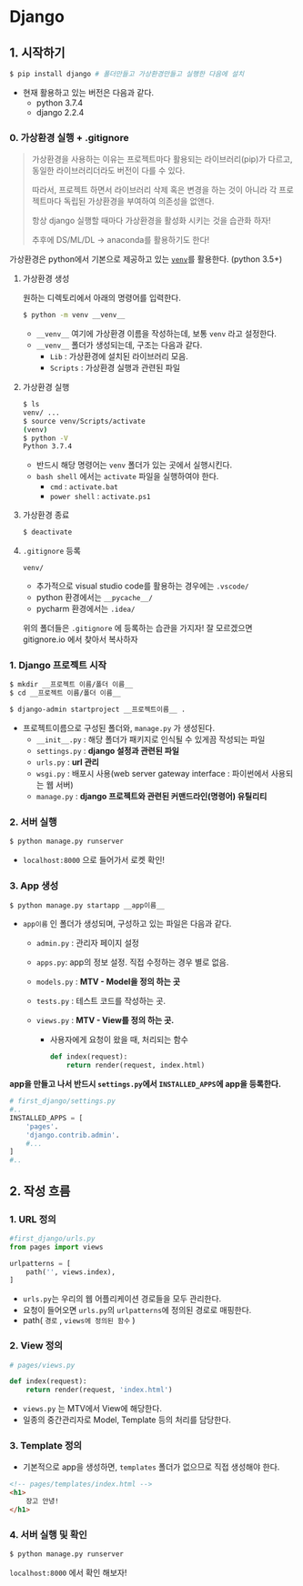 # Django

## 1. 시작하기

```bash
$ pip install django # 폴더만들고 가상환경만들고 실행한 다음에 설치
```

* 현재 활용하고 있는 버전은 다음과 같다.
  * python 3.7.4
  * django 2.2.4



### 0. 가상환경 실행 + .gitignore

> 가상환경을 사용하는 이유는 프로젝트마다 활용되는 라이브러리(pip)가 다르고, 동일한 라이브러리더라도 버전이 다를 수 있다.
>
> 따라서, 프로젝트 하면서 라이브러리 삭제 혹은 변경을 하는 것이 아니라 각 프로젝트마다 독립된 가상환경을 부여하여 의존성을 없앤다.
>
> 항상 django 실행할 때마다 가상환경을 활성화 시키는 것을 습관화 하자!
>
> 추후에 DS/ML/DL -> anaconda를 활용하기도 한다!

가상환경은 python에서 기본으로 제공하고 있는 [`venv`](https://docs.python.org/ko/3/library/venv.html)를 활용한다. (python 3.5+)

1. 가상환경 생성

   원하는 디렉토리에서 아래의 명령어를 입력한다.

   ```bash
   $ python -m venv __venv__
   ```

   * `__venv__` 여기에 가상환경 이름을 작성하는데, 보통 `venv` 라고 설정한다.
   * `__venv__` 폴더가 생성되는데, 구조는 다음과 같다.
     * `Lib` : 가상환경에 설치된 라이브러리 모음.
     * `Scripts` : 가상환경 실행과 관련된 파일

2. 가상환경 실행

   ```bash
   $ ls
   venv/ ...
   $ source venv/Scripts/activate
   (venv)
   $ python -V
   Python 3.7.4
   ```

   * 반드시 해당 명령어는 `venv` 폴더가 있는 곳에서 실행시킨다.
   * `bash shell` 에서는 `activate` 파일을 실행하여야 한다.
     * `cmd` : `activate.bat`
     * `power shell` : `activate.ps1`

3. 가상환경 종료

   ```bash
   $ deactivate
   ```

4. `.gitignore` 등록

   ```shell
   venv/
   ```

   * 추가적으로 visual studio code를 활용하는 경우에는 `.vscode/`
   * python 환경에서는 `__pycache__/`
   * pycharm 환경에서는 `.idea/`

   위의 폴더들은 `.gitignore` 에 등록하는 습관을 가지자! 잘 모르겠으면 gitignore.io 에서 찾아서 복사하자



### 1. Django 프로젝트 시작

```bash
$ mkdir __프로젝트 이름/폴더 이름__
$ cd __프로젝트 이름/폴더 이름__
```

```bash
$ django-admin startproject __프로젝트이름__ .
```

* 프로젝트이름으로 구성된 폴더와, `manage.py` 가 생성된다.
  * `__init__.py` : 해당 폴더가 패키지로 인식될 수 있게끔 작성되는 파일
  * `settings.py` : **django 설정과 관련된 파일**
  * `urls.py` : **url 관리**
  * `wsgi.py` : 배포시 사용(web server gateway interface : 파이썬에서 사용되는 웹 서버)
  * `manage.py` : **django 프로젝트와 관련된 커맨드라인(명령어) 유틸리티**



### 2. 서버 실행

```bash
$ python manage.py runserver
```

* `localhost:8000` 으로 들어가서 로켓 확인!



### 3. App 생성

```bash
$ python manage.py startapp __app이름__
```

* `app이름` 인 폴더가 생성되며, 구성하고 있는 파일은 다음과 같다.

  * `admin.py` : 관리자 페이지 설정

  * `apps.py`: app의 정보 설정. 직접 수정하는 경우 별로 없음.

  * `models.py` : **MTV - Model을 정의 하는 곳**

  * `tests.py` : 테스트 코드를 작성하는 곳.

  * `views.py` : **MTV - View를 정의 하는 곳.**

    * 사용자에게 요청이 왔을 때, 처리되는 함수

      ```python
      def index(request):
          return render(request, index.html)
      ```

**app을 만들고 나서 반드시 `settings.py`에서 `INSTALLED_APPS`에 app을 등록한다.**

```python
# first_django/settings.py
#..
INSTALLED_APPS = [
    'pages'.
    'django.contrib.admin'.
    #...
]
#..
```



## 2. 작성 흐름

### 1. URL 정의

```python
#first_django/urls.py
from pages import views

urlpatterns = [
    path('', views.index),
]
```

* `urls.py`는 우리의 웹 어플리케이션 경로들을 모두 관리한다.
* 요청이 들어오면 `urls.py`의 `urlpatterns`에 정의된 경로로 매핑한다.
* path( `경로` , `views에 정의된 함수` )



### 2. View 정의

```python
# pages/views.py

def index(request):
    return render(request, 'index.html')
```

* `views.py` 는 MTV에서 View에 해당한다.
* 일종의 중간관리자로 Model, Template 등의 처리를 담당한다.



### 3. Template 정의

* 기본적으로 app을 생성하면, `templates` 폴더가 없으므로 직접 생성해야 한다.

```html
<!-- pages/templates/index.html -->
<h1>
    장고 안녕!
</h1>
```



### 4. 서버 실행 및 확인

```bash
$ python manage.py runserver
```

`localhost:8000` 에서 확인 해보자!

